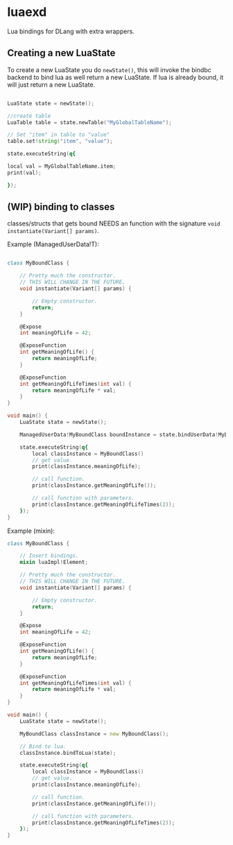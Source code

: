 # luaexd
Lua bindings for DLang with extra wrappers.

## Creating a new LuaState

To create a new LuaState you do `newState()`, this will invoke the bindbc backend to bind lua as well return a new LuaState.
If lua is already bound, it will just return a new LuaState.

```d

LuaState state = newState();

//create table
LuaTable table = state.newTable("MyGlobalTableName");

// Set "item" in table to "value"
table.set!string("item", "value");

state.executeString(q{

local val = MyGlobalTableName.item;
print(val);

});

```

## (WIP) binding to classes

classes/structs that gets bound NEEDS an function with the signature `void instantiate(Variant[] params)`.

Example (ManagedUserData!T):

```d

class MyBoundClass {

    // Pretty much the constructor.
    // THIS WILL CHANGE IN THE FUTURE.
    void instantiate(Variant[] params) {

        // Empty constructor.
        return;
    }

    @Expose
    int meaningOfLife = 42;

    @ExposeFunction
    int getMeaningOfLife() {
        return meaningOfLife;
    }

    @ExposeFunction
    int getMeaningOfLifeTimes(int val) {
        return meaningOfLife * val;
    }
}

void main() {
    LuaState state = newState();

    ManagedUserData!MyBoundClass boundInstance = state.bindUserData!MyBoundClass;

    state.executeString(q{
        local classInstance = MyBoundClass()
        // get value.
        print(classInstance.meaningOfLife);

        // call function.
        print(classInstance.getMeaningOfLife());

        // call function with parameters.
        print(classInstance.getMeaningOfLifeTimes(2));
    });
}

```

Example (mixin):

```d
class MyBoundClass {

    // Insert bindings.
    mixin luaImpl!Element;

    // Pretty much the constructor.
    // THIS WILL CHANGE IN THE FUTURE.
    void instantiate(Variant[] params) {

        // Empty constructor.
        return;
    }

    @Expose
    int meaningOfLife = 42;

    @ExposeFunction
    int getMeaningOfLife() {
        return meaningOfLife;
    }

    @ExposeFunction
    int getMeaningOfLifeTimes(int val) {
        return meaningOfLife * val;
    }
}

void main() {
    LuaState state = newState();

    MyBoundClass classInstance = new MyBoundClass();

    // Bind to lua.
    classInstance.bindToLua(state);

    state.executeString(q{
        local classInstance = MyBoundClass()
        // get value.
        print(classInstance.meaningOfLife);

        // call function.
        print(classInstance.getMeaningOfLife());

        // call function with parameters.
        print(classInstance.getMeaningOfLifeTimes(2));
    });
}

```